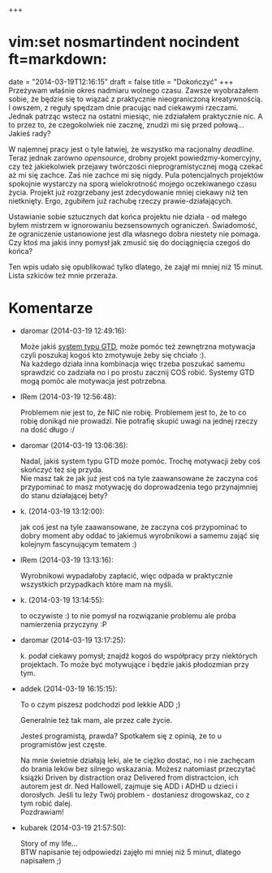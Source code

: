 +++
# vim:set nosmartindent nocindent ft=markdown:
date = "2014-03-19T12:16:15"
draft = false
title = "Dokończyć"
+++
Przeżywam właśnie okres nadmiaru wolnego czasu. Zawsze wyobrażałem sobie, że
będzie się to wiązać z praktycznie nieograniczoną kreatywnością. I owszem, z
reguły spędzam dnie pracując nad ciekawymi rzeczami. Jednak patrząc wstecz na
ostatni miesiąc, nie zdziałałem praktycznie nic. A to przez to, że
czegokolwiek nie zacznę, znudzi mi się przed połową... Jakieś rady?

W najemnej pracy jest o tyle łatwiej, że wszystko ma racjonalny _deadline_.
Teraz jednak zarówno _opensource_, drobny projekt powiedzmy-komercyjny, czy
też jakiekolwiek przejawy twórczości nieprogramistycznej mogą czekać aż mi się
zachce. Zaś nie zachce mi się nigdy. Pula potencjalnych projektów spokojnie
wystarczy na sporą wielokrotność mojego oczekiwanego czasu życia. Projekt już
rozgrzebany jest zdecydowanie mniej ciekawy niż ten nietknięty. Ergo, zgubiłem
już rachubę rzeczy prawie-działających.

Ustawianie sobie sztucznych dat końca projektu nie działa - od małego byłem
mistrzem w ignorowaniu bezsensownych ograniczeń. Świadomość, że ograniczenie
ustanowione jest dla własnego dobra niestety nie pomaga. Czy ktoś ma jakiś
inny pomysł jak zmusić się do dociągnięcia czegoś do końca?

  
  
  

Ten wpis udało się opublikować tylko dlatego, że zajął mi mniej niż 15 minut.
Lista szkiców też mnie przeraża.

# Komentarze

* daromar (2014-03-19 12:49:16): <p>Może jakiś <a
  href="http://pl.wikipedia.org/wiki/Getting_Things_Done" rel="nofollow">system
  typu GTD</a>, może pomóc też zewnętrzna motywacja czyli poszukaj kogoś kto
  zmotywuje żeby się chciało :). <br /> Na każdego działa inna kombinacja więc
  trzeba poszukać samemu sprawdzić co zadziała no i po prostu zacznij COŚ robić.
  Systemy GTD mogą pomóc ale motywacja jest potrzebna.</p>
* lRem (2014-03-19 12:56:48): <p>Problemem nie jest to, że NIC nie robię.
  Problemem jest to, że to co robię donikąd nie prowadzi. Nie potrafię skupić
  uwagi na jednej rzeczy na dość długo :/</p>
* daromar (2014-03-19 13:06:36): <p>Nadal, jakiś system typu GTD może pomóc.
  Trochę motywacji żeby coś skończyć też się przyda. <br /> Nie masz tak że jak
  już jest coś na tyle zaawansowane że zaczyna coś przypominać to masz motywację
  do doprowadzenia tego przynajmniej do stanu działającej bety?</p>
* k. (2014-03-19 13:12:00): <p>jak coś jest na tyle zaawansowane, że zaczyna coś
  przypominać to dobry moment aby oddać to jakiemuś wyrobnikowi a samemu zająć
  się kolejnym fascynującym tematem :)</p>
* lRem (2014-03-19 13:13:16): <p>Wyrobnikowi wypadałoby zapłacić, więc odpada w
  praktycznie wszystkich przypadkach które mam na myśli.</p>
* k. (2014-03-19 13:14:55): <p>to oczywiste :) to nie pomysł na rozwiązanie
  problemu ale próba namierzenia przyczyny :P</p>
* daromar (2014-03-19 13:17:25): <p>k. podał ciekawy pomysł; znajdź kogoś do
  współpracy przy niektórych projektach. To może być motywujące i będzie jakiś
  płodozmian przy tym.</p>
* addek (2014-03-19 16:15:15): <p>To o czym piszesz podchodzi pod lekkie ADD
  ;)</p>  <p>Generalnie też tak mam, ale przez całe życie. </p>  <p>Jesteś
  programistą, prawda? Spotkałem się z opinią, że to u programistów jest częste.
  </p>  <p>Na mnie świetnie działają leki, ale te ciężko dostać, no i nie
  zachęcam do brania leków bez silnego wskazania. Możesz natomiast przeczytać
  książki Driven by distraction oraz Delivered from distractcion, ich autorem
  jest dr. Ned Hallowell, zajmuje się ADD i ADHD u dzieci i dorosłych. Jeśli tu
  leży Twój problem - dostaniesz drogowskaz, co z tym robić dalej. <br />
  Pozdrawiam!</p>
* kubarek (2014-03-19 21:57:50): <p>Story of my life... <br /> BTW napisanie tej
  odpowiedzi zajęło mi mniej niż 5 minut, dlatego napisałem ;)</p>
